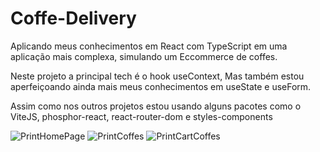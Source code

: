 # Coffe-Delivery
Aplicando meus conhecimentos em React com TypeScript em uma aplicação mais complexa, simulando um Eccommerce de coffes.

Neste projeto a principal tech é o hook useContext, Mas também estou aperfeiçoando ainda mais meus conhecimentos em useState e useForm.

Assim como nos outros projetos estou usando alguns pacotes como o ViteJS, phosphor-react, react-router-dom e styles-components


![PrintHomePage](https://user-images.githubusercontent.com/74938890/205099639-8dab1e74-2a30-4efc-8115-27d3909648ae.jpeg)
![PrintCoffes](https://user-images.githubusercontent.com/74938890/205099820-7a079b3f-d3c9-4d1d-accc-76a260cf32a8.jpeg)
![PrintCartCoffes](https://user-images.githubusercontent.com/74938890/205099911-0dcc1b65-0a4d-40ea-a7ad-617e15ba781e.jpeg)
